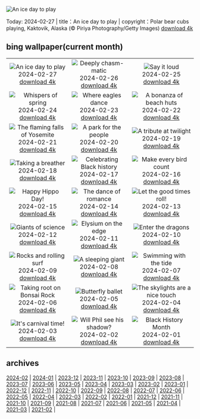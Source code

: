 ![An ice day to play](https://cn.bing.com/th?id=OHR.PolarBearCubs_EN-US3160537454_UHD.jpg&w=1000)

Today: 2024-02-27 | title：An ice day to play | copyright：Polar bear cubs playing, Kaktovik, Alaska (© Piriya Photography/Getty Images) [download 4k](https://cn.bing.com/th?id=OHR.PolarBearCubs_EN-US3160537454_UHD.jpg)

## bing wallpaper(current month)

|  |  |  |
| :----: | :----: | :----: |
| ![An ice day to play](https://cn.bing.com/th?id=OHR.PolarBearCubs_EN-US3160537454_UHD.jpg&pid=hp&w=384&h=216&rs=1&c=4) <br/>2024-02-27 [download 4k](https://cn.bing.com/th?id=OHR.PolarBearCubs_EN-US3160537454_UHD.jpg)| ![Deeply chasm-matic](https://cn.bing.com/th?id=OHR.GrandCanyonWinter_EN-US3010552047_UHD.jpg&pid=hp&w=384&h=216&rs=1&c=4) <br/>2024-02-26 [download 4k](https://cn.bing.com/th?id=OHR.GrandCanyonWinter_EN-US3010552047_UHD.jpg)| ![Say it loud](https://cn.bing.com/th?id=OHR.WrightSculpture_EN-US2897504160_UHD.jpg&pid=hp&w=384&h=216&rs=1&c=4) <br/>2024-02-25 [download 4k](https://cn.bing.com/th?id=OHR.WrightSculpture_EN-US2897504160_UHD.jpg)|
| ![Whispers of spring](https://cn.bing.com/th?id=OHR.AlmondBloom_EN-US2721273642_UHD.jpg&pid=hp&w=384&h=216&rs=1&c=4) <br/>2024-02-24 [download 4k](https://cn.bing.com/th?id=OHR.AlmondBloom_EN-US2721273642_UHD.jpg)| ![Where eagles dance](https://cn.bing.com/th?id=OHR.HaghartsinMonastery_EN-US2523109486_UHD.jpg&pid=hp&w=384&h=216&rs=1&c=4) <br/>2024-02-23 [download 4k](https://cn.bing.com/th?id=OHR.HaghartsinMonastery_EN-US2523109486_UHD.jpg)| ![A bonanza of beach huts](https://cn.bing.com/th?id=OHR.BrightonBoxes_EN-US7951266383_UHD.jpg&pid=hp&w=384&h=216&rs=1&c=4) <br/>2024-02-22 [download 4k](https://cn.bing.com/th?id=OHR.BrightonBoxes_EN-US7951266383_UHD.jpg)|
| ![The flaming falls of Yosemite](https://cn.bing.com/th?id=OHR.YosemiteFirefall_EN-US8169903146_UHD.jpg&pid=hp&w=384&h=216&rs=1&c=4) <br/>2024-02-21 [download 4k](https://cn.bing.com/th?id=OHR.YosemiteFirefall_EN-US8169903146_UHD.jpg)| ![A park for the people](https://cn.bing.com/th?id=OHR.PeakDistrictNP_EN-US8094447567_UHD.jpg&pid=hp&w=384&h=216&rs=1&c=4) <br/>2024-02-20 [download 4k](https://cn.bing.com/th?id=OHR.PeakDistrictNP_EN-US8094447567_UHD.jpg)| ![A tribute at twilight](https://cn.bing.com/th?id=OHR.LincolnSunset_EN-US8001542624_UHD.jpg&pid=hp&w=384&h=216&rs=1&c=4) <br/>2024-02-19 [download 4k](https://cn.bing.com/th?id=OHR.LincolnSunset_EN-US8001542624_UHD.jpg)|
| ![Taking a breather](https://cn.bing.com/th?id=OHR.DominicaWhales_EN-US7918259144_UHD.jpg&pid=hp&w=384&h=216&rs=1&c=4) <br/>2024-02-18 [download 4k](https://cn.bing.com/th?id=OHR.DominicaWhales_EN-US7918259144_UHD.jpg)| ![Celebrating Black history](https://cn.bing.com/th?id=OHR.AileyUptown_EN-US7790191198_UHD.jpg&pid=hp&w=384&h=216&rs=1&c=4) <br/>2024-02-17 [download 4k](https://cn.bing.com/th?id=OHR.AileyUptown_EN-US7790191198_UHD.jpg)| ![Make every bird count](https://cn.bing.com/th?id=OHR.BackyardBird_EN-US8255123787_UHD.jpg&pid=hp&w=384&h=216&rs=1&c=4) <br/>2024-02-16 [download 4k](https://cn.bing.com/th?id=OHR.BackyardBird_EN-US8255123787_UHD.jpg)|
| ![Happy Hippo Day!](https://cn.bing.com/th?id=OHR.HippopotamusDay_EN-US7629909300_UHD.jpg&pid=hp&w=384&h=216&rs=1&c=4) <br/>2024-02-15 [download 4k](https://cn.bing.com/th?id=OHR.HippopotamusDay_EN-US7629909300_UHD.jpg)| ![The dance of romance](https://cn.bing.com/th?id=OHR.BowingCrane_EN-US7534977512_UHD.jpg&pid=hp&w=384&h=216&rs=1&c=4) <br/>2024-02-14 [download 4k](https://cn.bing.com/th?id=OHR.BowingCrane_EN-US7534977512_UHD.jpg)| ![Let the good times roll!](https://cn.bing.com/th?id=OHR.MarignyBeads_EN-US7464992774_UHD.jpg&pid=hp&w=384&h=216&rs=1&c=4) <br/>2024-02-13 [download 4k](https://cn.bing.com/th?id=OHR.MarignyBeads_EN-US7464992774_UHD.jpg)|
| ![Giants of science](https://cn.bing.com/th?id=OHR.GiantTortoise_EN-US7034846255_UHD.jpg&pid=hp&w=384&h=216&rs=1&c=4) <br/>2024-02-12 [download 4k](https://cn.bing.com/th?id=OHR.GiantTortoise_EN-US7034846255_UHD.jpg)| ![Elysium on the edge](https://cn.bing.com/th?id=OHR.FolegandrosGreece_EN-US6921652492_UHD.jpg&pid=hp&w=384&h=216&rs=1&c=4) <br/>2024-02-11 [download 4k](https://cn.bing.com/th?id=OHR.FolegandrosGreece_EN-US6921652492_UHD.jpg)| ![Enter the dragons](https://cn.bing.com/th?id=OHR.ChinaDragon_EN-US6781838142_UHD.jpg&pid=hp&w=384&h=216&rs=1&c=4) <br/>2024-02-10 [download 4k](https://cn.bing.com/th?id=OHR.ChinaDragon_EN-US6781838142_UHD.jpg)|
| ![Rocks and rolling surf](https://cn.bing.com/th?id=OHR.PegadungRocks_EN-US6654823877_UHD.jpg&pid=hp&w=384&h=216&rs=1&c=4) <br/>2024-02-09 [download 4k](https://cn.bing.com/th?id=OHR.PegadungRocks_EN-US6654823877_UHD.jpg)| ![A sleeping giant](https://cn.bing.com/th?id=OHR.MtHoodOregon_EN-US8773825867_UHD.jpg&pid=hp&w=384&h=216&rs=1&c=4) <br/>2024-02-08 [download 4k](https://cn.bing.com/th?id=OHR.MtHoodOregon_EN-US8773825867_UHD.jpg)| ![Swimming with the tide](https://cn.bing.com/th?id=OHR.StJamesPool_EN-US8700038796_UHD.jpg&pid=hp&w=384&h=216&rs=1&c=4) <br/>2024-02-07 [download 4k](https://cn.bing.com/th?id=OHR.StJamesPool_EN-US8700038796_UHD.jpg)|
| ![Taking root on Bonsai Rock](https://cn.bing.com/th?id=OHR.LakeTahoeRock_EN-US8513392756_UHD.jpg&pid=hp&w=384&h=216&rs=1&c=4) <br/>2024-02-06 [download 4k](https://cn.bing.com/th?id=OHR.LakeTahoeRock_EN-US8513392756_UHD.jpg)| ![Butterfly ballet](https://cn.bing.com/th?id=OHR.WesternMonarchs_EN-US8386035297_UHD.jpg&pid=hp&w=384&h=216&rs=1&c=4) <br/>2024-02-05 [download 4k](https://cn.bing.com/th?id=OHR.WesternMonarchs_EN-US8386035297_UHD.jpg)| ![The skylights are a nice touch](https://cn.bing.com/th?id=OHR.DevetashkaCave_EN-US7989247628_UHD.jpg&pid=hp&w=384&h=216&rs=1&c=4) <br/>2024-02-04 [download 4k](https://cn.bing.com/th?id=OHR.DevetashkaCave_EN-US7989247628_UHD.jpg)|
| ![It's carnival time!](https://cn.bing.com/th?id=OHR.VeniceCarnival_EN-US7857642609_UHD.jpg&pid=hp&w=384&h=216&rs=1&c=4) <br/>2024-02-03 [download 4k](https://cn.bing.com/th?id=OHR.VeniceCarnival_EN-US7857642609_UHD.jpg)| ![Will Phil see his shadow?](https://cn.bing.com/th?id=OHR.AlpineMarmot_EN-US6895103237_UHD.jpg&pid=hp&w=384&h=216&rs=1&c=4) <br/>2024-02-02 [download 4k](https://cn.bing.com/th?id=OHR.AlpineMarmot_EN-US6895103237_UHD.jpg)| ![Black History Month](https://cn.bing.com/th?id=OHR.DizzyGillespie_EN-US7637800342_UHD.jpg&pid=hp&w=384&h=216&rs=1&c=4) <br/>2024-02-01 [download 4k](https://cn.bing.com/th?id=OHR.DizzyGillespie_EN-US7637800342_UHD.jpg)|

## archives

[2024-02](./archives/en-US/2024-02.md) | [2024-01](./archives/en-US/2024-01.md) | [2023-12](./archives/en-US/2023-12.md) | [2023-11](./archives/en-US/2023-11.md) | [2023-10](./archives/en-US/2023-10.md) | [2023-09](./archives/en-US/2023-09.md) | [2023-08](./archives/en-US/2023-08.md) | [2023-07](./archives/en-US/2023-07.md) |
[2023-06](./archives/en-US/2023-06.md) | [2023-05](./archives/en-US/2023-05.md) | [2023-04](./archives/en-US/2023-04.md) | [2023-03](./archives/en-US/2023-03.md) | [2023-02](./archives/en-US/2023-02.md) | [2023-01](./archives/en-US/2023-01.md) | [2022-12](./archives/en-US/2022-12.md) | [2022-11](./archives/en-US/2022-11.md) |
[2022-10](./archives/en-US/2022-10.md) | [2022-09](./archives/en-US/2022-09.md) | [2022-08](./archives/en-US/2022-08.md) | [2022-07](./archives/en-US/2022-07.md) | [2022-06](./archives/en-US/2022-06.md) | [2022-05](./archives/en-US/2022-05.md) | [2022-04](./archives/en-US/2022-04.md) | [2022-03](./archives/en-US/2022-03.md) |
[2022-02](./archives/en-US/2022-02.md) | [2022-01](./archives/en-US/2022-01.md) | [2021-12](./archives/en-US/2021-12.md) | [2021-11](./archives/en-US/2021-11.md) | [2021-10](./archives/en-US/2021-10.md) | [2021-09](./archives/en-US/2021-09.md) | [2021-08](./archives/en-US/2021-08.md) | [2021-07](./archives/en-US/2021-07.md) |
[2021-06](./archives/en-US/2021-06.md) | [2021-05](./archives/en-US/2021-05.md) | [2021-04](./archives/en-US/2021-04.md) | [2021-03](./archives/en-US/2021-03.md) | [2021-02](./archives/en-US/2021-02.md) |
